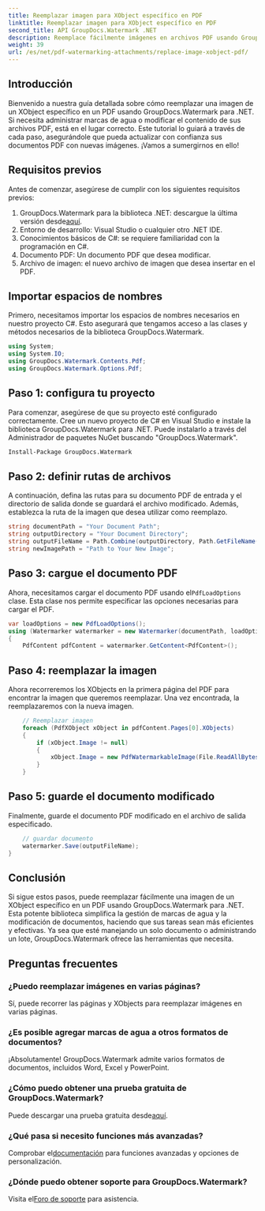 ```yaml
---
title: Reemplazar imagen para XObject específico en PDF
linktitle: Reemplazar imagen para XObject específico en PDF
second_title: API GroupDocs.Watermark .NET
description: Reemplace fácilmente imágenes en archivos PDF usando GroupDocs.Watermark para .NET con esta guía paso a paso. Perfecto para administrar contenido PDF de manera eficiente.
weight: 39
url: /es/net/pdf-watermarking-attachments/replace-image-xobject-pdf/
---
```

## Introducción
Bienvenido a nuestra guía detallada sobre cómo reemplazar una imagen de un XObject específico en un PDF usando GroupDocs.Watermark para .NET. Si necesita administrar marcas de agua o modificar el contenido de sus archivos PDF, está en el lugar correcto. Este tutorial lo guiará a través de cada paso, asegurándole que pueda actualizar con confianza sus documentos PDF con nuevas imágenes. ¡Vamos a sumergirnos en ello!
## Requisitos previos
Antes de comenzar, asegúrese de cumplir con los siguientes requisitos previos:
1.  GroupDocs.Watermark para la biblioteca .NET: descargue la última versión desde[aquí](https://releases.groupdocs.com/Watermark/net/).
2. Entorno de desarrollo: Visual Studio o cualquier otro .NET IDE.
3. Conocimientos básicos de C#: se requiere familiaridad con la programación en C#.
4. Documento PDF: Un documento PDF que desea modificar.
5. Archivo de imagen: el nuevo archivo de imagen que desea insertar en el PDF.

## Importar espacios de nombres
Primero, necesitamos importar los espacios de nombres necesarios en nuestro proyecto C#. Esto asegurará que tengamos acceso a las clases y métodos necesarios de la biblioteca GroupDocs.Watermark.
```csharp
using System;
using System.IO;
using GroupDocs.Watermark.Contents.Pdf;
using GroupDocs.Watermark.Options.Pdf;
```
## Paso 1: configura tu proyecto
Para comenzar, asegúrese de que su proyecto esté configurado correctamente. Cree un nuevo proyecto de C# en Visual Studio e instale la biblioteca GroupDocs.Watermark para .NET. Puede instalarlo a través del Administrador de paquetes NuGet buscando "GroupDocs.Watermark".
```sh
Install-Package GroupDocs.Watermark
```
## Paso 2: definir rutas de archivos
A continuación, defina las rutas para su documento PDF de entrada y el directorio de salida donde se guardará el archivo modificado. Además, establezca la ruta de la imagen que desea utilizar como reemplazo.
```csharp
string documentPath = "Your Document Path";
string outputDirectory = "Your Document Directory";
string outputFileName = Path.Combine(outputDirectory, Path.GetFileName(documentPath));
string newImagePath = "Path to Your New Image";
```
## Paso 3: cargue el documento PDF
 Ahora, necesitamos cargar el documento PDF usando el`PdfLoadOptions` clase. Esta clase nos permite especificar las opciones necesarias para cargar el PDF.
```csharp
var loadOptions = new PdfLoadOptions();
using (Watermarker watermarker = new Watermarker(documentPath, loadOptions))
{
    PdfContent pdfContent = watermarker.GetContent<PdfContent>();
```
## Paso 4: reemplazar la imagen
Ahora recorreremos los XObjects en la primera página del PDF para encontrar la imagen que queremos reemplazar. Una vez encontrada, la reemplazaremos con la nueva imagen.
```csharp
    // Reemplazar imagen
    foreach (PdfXObject xObject in pdfContent.Pages[0].XObjects)
    {
        if (xObject.Image != null)
        {
            xObject.Image = new PdfWatermarkableImage(File.ReadAllBytes(newImagePath));
        }
    }
```
## Paso 5: guarde el documento modificado
Finalmente, guarde el documento PDF modificado en el archivo de salida especificado.
```csharp
    // guardar documento
    watermarker.Save(outputFileName);
}
```

## Conclusión
Si sigue estos pasos, puede reemplazar fácilmente una imagen de un XObject específico en un PDF usando GroupDocs.Watermark para .NET. Esta potente biblioteca simplifica la gestión de marcas de agua y la modificación de documentos, haciendo que sus tareas sean más eficientes y efectivas. Ya sea que esté manejando un solo documento o administrando un lote, GroupDocs.Watermark ofrece las herramientas que necesita.
## Preguntas frecuentes
### ¿Puedo reemplazar imágenes en varias páginas?
Sí, puede recorrer las páginas y XObjects para reemplazar imágenes en varias páginas.
### ¿Es posible agregar marcas de agua a otros formatos de documentos?
¡Absolutamente! GroupDocs.Watermark admite varios formatos de documentos, incluidos Word, Excel y PowerPoint.
### ¿Cómo puedo obtener una prueba gratuita de GroupDocs.Watermark?
 Puede descargar una prueba gratuita desde[aquí](https://releases.groupdocs.com/).
### ¿Qué pasa si necesito funciones más avanzadas?
 Comprobar el[documentación](https://tutorials.groupdocs.com/Watermark/net/) para funciones avanzadas y opciones de personalización.
### ¿Dónde puedo obtener soporte para GroupDocs.Watermark?
 Visita el[Foro de soporte](https://forum.groupdocs.com/c/watermark/19) para asistencia.